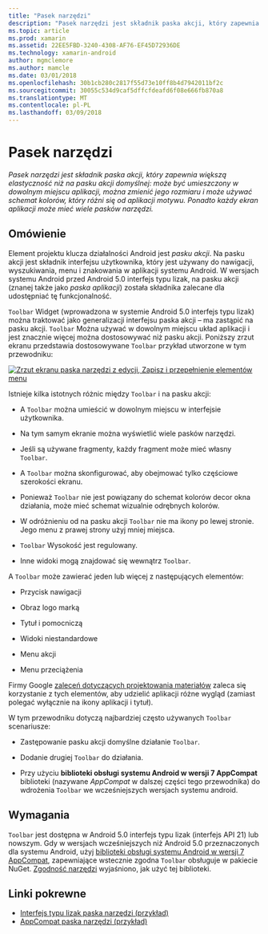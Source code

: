 ```yaml
---
title: "Pasek narzędzi"
description: "Pasek narzędzi jest składnik paska akcji, który zapewnia większą elastyczność niż na pasku akcji domyślnej: może być umieszczony w dowolnym miejscu aplikacji, można zmienić jego rozmiaru i może używać schemat kolorów, który różni się od aplikacji motywu. Ponadto każdy ekran aplikacji może mieć wiele pasków narzędzi."
ms.topic: article
ms.prod: xamarin
ms.assetid: 22EE5FBD-3240-4308-AF76-EF45D72936DE
ms.technology: xamarin-android
author: mgmclemore
ms.author: mamcle
ms.date: 03/01/2018
ms.openlocfilehash: 30b1cb280c2817f55d73e10ff8b4d7942011bf2c
ms.sourcegitcommit: 30055c534d9caf5dffcfdeafd6f08e666fb870a8
ms.translationtype: MT
ms.contentlocale: pl-PL
ms.lasthandoff: 03/09/2018
---
```

# <a name="toolbar"></a>Pasek narzędzi

_Pasek narzędzi jest składnik paska akcji, który zapewnia większą elastyczność niż na pasku akcji domyślnej: może być umieszczony w dowolnym miejscu aplikacji, można zmienić jego rozmiaru i może używać schemat kolorów, który różni się od aplikacji motywu. Ponadto każdy ekran aplikacji może mieć wiele pasków narzędzi._

 
## <a name="overview"></a>Omówienie

Element projektu klucza działalności Android jest *pasku akcji*. Na pasku akcji jest składnik interfejsu użytkownika, który jest używany do nawigacji, wyszukiwania, menu i znakowania w aplikacji systemu Android. W wersjach systemu Android przed Android 5.0 interfejs typu lizak, na pasku akcji (znanej także jako *paska aplikacji*) została składnika zalecane dla udostępniać tę funkcjonalność. 

`Toolbar` Widget (wprowadzona w systemie Android 5.0 interfejs typu lizak) można traktować jako generalizacji interfejsu paska akcji &ndash; ma zastąpić na pasku akcji. `Toolbar` Można używać w dowolnym miejscu układ aplikacji i jest znacznie więcej można dostosowywać niż pasku akcji. Poniższy zrzut ekranu przedstawia dostosowywane `Toolbar` przykład utworzone w tym przewodniku: 

[![Zrzut ekranu paska narzędzi z edycji, Zapisz i przepełnienie elementów menu](images/01-toolbar-sml.png)](images/01-toolbar.png#lightbox)

Istnieje kilka istotnych różnic między `Toolbar` i na pasku akcji: 

-   A `Toolbar` można umieścić w dowolnym miejscu w interfejsie użytkownika.

-   Na tym samym ekranie można wyświetlić wiele pasków narzędzi.

-   Jeśli są używane fragmenty, każdy fragment może mieć własny `Toolbar`. 

-   A `Toolbar` można skonfigurować, aby obejmować tylko częściowe szerokości ekranu. 

-   Ponieważ `Toolbar` nie jest powiązany do schemat kolorów decor okna działania, może mieć schemat wizualnie odrębnych kolorów. 

-   W odróżnieniu od na pasku akcji `Toolbar` nie ma ikony po lewej stronie. Jego menu z prawej strony użyj mniej miejsca. 

-   `Toolbar` Wysokość jest regulowany. 

-   Inne widoki mogą znajdować się wewnątrz `Toolbar`. 

A `Toolbar` może zawierać jeden lub więcej z następujących elementów: 

-   Przycisk nawigacji

-   Obraz logo marką

-   Tytuł i pomocniczą

-   Widoki niestandardowe

-   Menu akcji

-   Menu przeciążenia

Firmy Google [zaleceń dotyczących projektowania materiałów](https://material.google.com/) zaleca się korzystanie z tych elementów, aby udzielić aplikacji różne wygląd (zamiast polegać wyłącznie na ikony aplikacji i tytuł). 

W tym przewodniku dotyczą najbardziej często używanych `Toolbar` scenariusze:

-   Zastępowanie pasku akcji domyślne działanie `Toolbar`. 

-   Dodanie drugiej `Toolbar` do działania.

-   Przy użyciu **biblioteki obsługi systemu Android w wersji 7 AppCompat** biblioteki (nazywane *AppCompat* w dalszej części tego przewodnika) do wdrożenia `Toolbar` we wcześniejszych wersjach systemu android. 

 
 
## <a name="requirements"></a>Wymagania

`Toolbar` jest dostępna w Android 5.0 interfejs typu lizak (interfejs API 21) lub nowszym. Gdy w wersjach wcześniejszych niż Android 5.0 przeznaczonych dla systemu Android, użyj [biblioteki obsługi systemu Android w wersji 7 AppCompat](https://www.nuget.org/packages/Xamarin.Android.Support.v7.AppCompat/), zapewniające wstecznie zgodna `Toolbar` obsługuje w pakiecie NuGet. 
[Zgodność narzędzi](~/android/user-interface/controls/tool-bar/toolbar-compatibility.md) wyjaśniono, jak użyć tej biblioteki. 




## <a name="related-links"></a>Linki pokrewne

- [Interfejs typu lizak paska narzędzi (przykład)](https://developer.xamarin.com/samples/monodroid/android5.0/Toolbar/)
- [AppCompat paska narzędzi (przykład)](https://developer.xamarin.com/samples/monodroid/Supportv7/AppCompat/Toolbar/)
